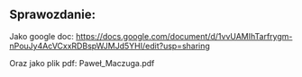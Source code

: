 ## Sprawozdanie:
Jako google doc:
https://docs.google.com/document/d/1vvUAMIhTarfrygm-nPouJy4AcVCxxRDBspWJMJd5YHI/edit?usp=sharing

Oraz jako plik pdf:
Paweł_Maczuga.pdf
